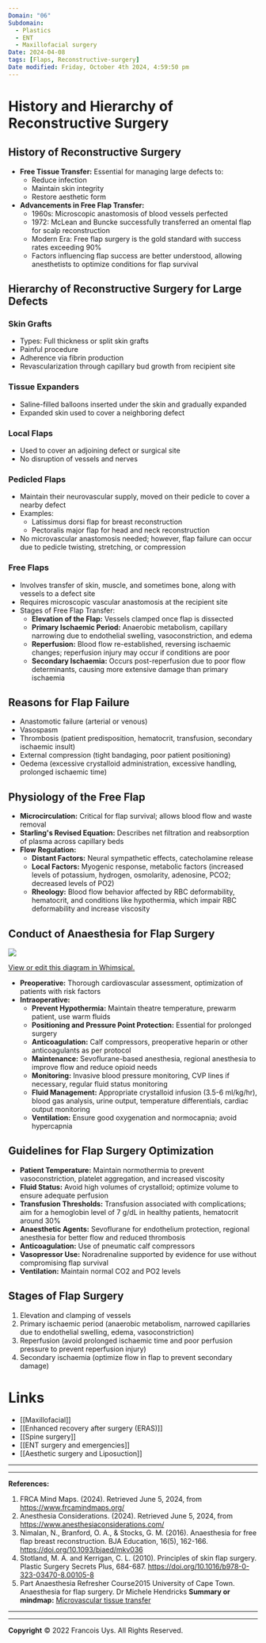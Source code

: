```yaml
---
Domain: "06"
Subdomain:
  - Plastics
  - ENT
  - Maxillofacial surgery
Date: 2024-04-08
tags: [Flaps, Reconstructive-surgery]
Date modified: Friday, October 4th 2024, 4:59:50 pm
---
```


# History and Hierarchy of Reconstructive Surgery

## History of Reconstructive Surgery
- **Free Tissue Transfer:** Essential for managing large defects to:
  - Reduce infection
  - Maintain skin integrity
  - Restore aesthetic form
- **Advancements in Free Flap Transfer:**
  - 1960s: Microscopic anastomosis of blood vessels perfected
  - 1972: McLean and Buncke successfully transferred an omental flap for scalp reconstruction
  - Modern Era: Free flap surgery is the gold standard with success rates exceeding 90%
  - Factors influencing flap success are better understood, allowing anesthetists to optimize conditions for flap survival

## Hierarchy of Reconstructive Surgery for Large Defects

### Skin Grafts
- Types: Full thickness or split skin grafts
- Painful procedure
- Adherence via fibrin production
- Revascularization through capillary bud growth from recipient site

### Tissue Expanders
- Saline-filled balloons inserted under the skin and gradually expanded
- Expanded skin used to cover a neighboring defect

### Local Flaps
- Used to cover an adjoining defect or surgical site
- No disruption of vessels and nerves

### Pedicled Flaps
- Maintain their neurovascular supply, moved on their pedicle to cover a nearby defect
- Examples:
  - Latissimus dorsi flap for breast reconstruction
  - Pectoralis major flap for head and neck reconstruction
- No microvascular anastomosis needed; however, flap failure can occur due to pedicle twisting, stretching, or compression

### Free Flaps
- Involves transfer of skin, muscle, and sometimes bone, along with vessels to a defect site
- Requires microscopic vascular anastomosis at the recipient site
- Stages of Free Flap Transfer:
  - **Elevation of the Flap:** Vessels clamped once flap is dissected
  - **Primary Ischaemic Period:** Anaerobic metabolism, capillary narrowing due to endothelial swelling, vasoconstriction, and edema
  - **Reperfusion:** Blood flow re-established, reversing ischaemic changes; reperfusion injury may occur if conditions are poor
  - **Secondary Ischaemia:** Occurs post-reperfusion due to poor flow determinants, causing more extensive damage than primary ischaemia

## Reasons for Flap Failure
- Anastomotic failure (arterial or venous)
- Vasospasm
- Thrombosis (patient predisposition, hematocrit, transfusion, secondary ischaemic insult)
- External compression (tight bandaging, poor patient positioning)
- Oedema (excessive crystalloid administration, excessive handling, prolonged ischaemic time)

## Physiology of the Free Flap
- **Microcirculation:** Critical for flap survival; allows blood flow and waste removal
- **Starling's Revised Equation:** Describes net filtration and reabsorption of plasma across capillary beds
- **Flow Regulation:**
  - **Distant Factors:** Neural sympathetic effects, catecholamine release
  - **Local Factors:** Myogenic response, metabolic factors (increased levels of potassium, hydrogen, osmolarity, adenosine, PCO2; decreased levels of PO2)
  - **Rheology:** Blood flow behavior affected by RBC deformability, hematocrit, and conditions like hypothermia, which impair RBC deformability and increase viscosity

## Conduct of Anaesthesia for Flap Surgery

![](Pasted%20image%2020240708142127.png)

[View or edit this diagram in Whimsical.](https://whimsical.com/free-flaps-management-Pg7s1ApKDJXJjg4K9Xoksa?ref=chatgpt)

- **Preoperative:** Thorough cardiovascular assessment, optimization of patients with risk factors
- **Intraoperative:**
  - **Prevent Hypothermia:** Maintain theatre temperature, prewarm patient, use warm fluids
  - **Positioning and Pressure Point Protection:** Essential for prolonged surgery
  - **Anticoagulation:** Calf compressors, preoperative heparin or other anticoagulants as per protocol
  - **Maintenance:** Sevoflurane-based anesthesia, regional anesthesia to improve flow and reduce opioid needs
  - **Monitoring:** Invasive blood pressure monitoring, CVP lines if necessary, regular fluid status monitoring
  - **Fluid Management:** Appropriate crystalloid infusion (3.5-6 ml/kg/hr), blood gas analysis, urine output, temperature differentials, cardiac output monitoring
  - **Ventilation:** Ensure good oxygenation and normocapnia; avoid hypercapnia

## Guidelines for Flap Surgery Optimization
- **Patient Temperature:** Maintain normothermia to prevent vasoconstriction, platelet aggregation, and increased viscosity
- **Fluid Status:** Avoid high volumes of crystalloid; optimize volume to ensure adequate perfusion
- **Transfusion Thresholds:** Transfusion associated with complications; aim for a hemoglobin level of 7 g/dL in healthy patients, hematocrit around 30%
- **Anaesthetic Agents:** Sevoflurane for endothelium protection, regional anesthesia for better flow and reduced thrombosis
- **Anticoagulation:** Use of pneumatic calf compressors
- **Vasopressor Use:** Noradrenaline supported by evidence for use without compromising flap survival
- **Ventilation:** Maintain normal CO2 and PO2 levels

## Stages of Flap Surgery
1. Elevation and clamping of vessels
2. Primary ischaemic period (anaerobic metabolism, narrowed capillaries due to endothelial swelling, edema, vasoconstriction)
3. Reperfusion (avoid prolonged ischaemic time and poor perfusion pressure to prevent reperfusion injury)
4. Secondary ischaemia (optimize flow in flap to prevent secondary damage)

# Links
- [[Maxillofacial]]
- [[Enhanced recovery after surgery (ERAS)]]
- [[Spine surgery]]
- [[ENT surgery and emergencies]]
- [[Aesthetic surgery and Liposuction]]

---

---
**References:**

1. FRCA Mind Maps. (2024). Retrieved June 5, 2024, from https://www.frcamindmaps.org/
2. Anesthesia Considerations. (2024). Retrieved June 5, 2024, from https://www.anesthesiaconsiderations.com/
3. Nimalan, N., Branford, O. A., & Stocks, G. M. (2016). Anaesthesia for free flap breast reconstruction. BJA Education, 16(5), 162-166. https://doi.org/10.1093/bjaed/mkv036
4. Stotland, M. A. and Kerrigan, C. L. (2010). Principles of skin flap surgery. Plastic Surgery Secrets Plus, 684-687. https://doi.org/10.1016/b978-0-323-03470-8.00105-8
5. Part Anaesthesia Refresher Course2015 University of Cape Town. Anaesthesia for flap surgery. Dr Michele Hendricks
**Summary or mindmap:**
[Microvascular tissue transfer](https://frcamindmaps.org/patientconditions2/microvascularfreetissuetransfer/microvascularfreetissuetransfer.html)

--------------------------------------------------------------------------------------
---
**Copyright**
© 2022 Francois Uys. All Rights Reserved.